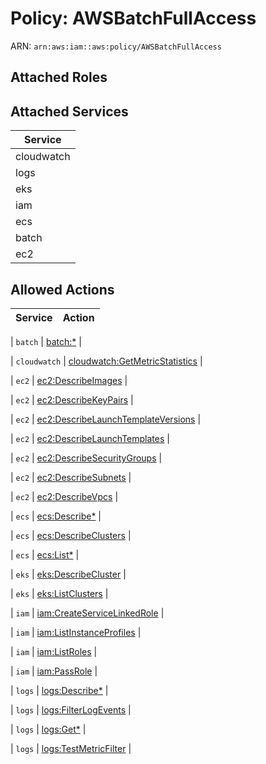 # Policy: AWSBatchFullAccess

ARN: `arn:aws:iam::aws:policy/AWSBatchFullAccess`

## Attached Roles

## Attached Services

| Service |
|---------|
| cloudwatch |
| logs |
| eks |
| iam |
| ecs |
| batch |
| ec2 |

## Allowed Actions

| Service | Action |
|:-------:|--------|

| `batch` | [batch:*](../actions.md#batch:all) |

| `cloudwatch` | [cloudwatch:GetMetricStatistics](../actions.md#cloudwatch:getmetricstatistics) |

| `ec2` | [ec2:DescribeImages](../actions.md#ec2:describeimages) |

| `ec2` | [ec2:DescribeKeyPairs](../actions.md#ec2:describekeypairs) |

| `ec2` | [ec2:DescribeLaunchTemplateVersions](../actions.md#ec2:describelaunchtemplateversions) |

| `ec2` | [ec2:DescribeLaunchTemplates](../actions.md#ec2:describelaunchtemplates) |

| `ec2` | [ec2:DescribeSecurityGroups](../actions.md#ec2:describesecuritygroups) |

| `ec2` | [ec2:DescribeSubnets](../actions.md#ec2:describesubnets) |

| `ec2` | [ec2:DescribeVpcs](../actions.md#ec2:describevpcs) |

| `ecs` | [ecs:Describe*](../actions.md#ecs:describeall) |

| `ecs` | [ecs:DescribeClusters](../actions.md#ecs:describeclusters) |

| `ecs` | [ecs:List*](../actions.md#ecs:listall) |

| `eks` | [eks:DescribeCluster](../actions.md#eks:describecluster) |

| `eks` | [eks:ListClusters](../actions.md#eks:listclusters) |

| `iam` | [iam:CreateServiceLinkedRole](../actions.md#iam:createservicelinkedrole) |

| `iam` | [iam:ListInstanceProfiles](../actions.md#iam:listinstanceprofiles) |

| `iam` | [iam:ListRoles](../actions.md#iam:listroles) |

| `iam` | [iam:PassRole](../actions.md#iam:passrole) |

| `logs` | [logs:Describe*](../actions.md#logs:describeall) |

| `logs` | [logs:FilterLogEvents](../actions.md#logs:filterlogevents) |

| `logs` | [logs:Get*](../actions.md#logs:getall) |

| `logs` | [logs:TestMetricFilter](../actions.md#logs:testmetricfilter) |
